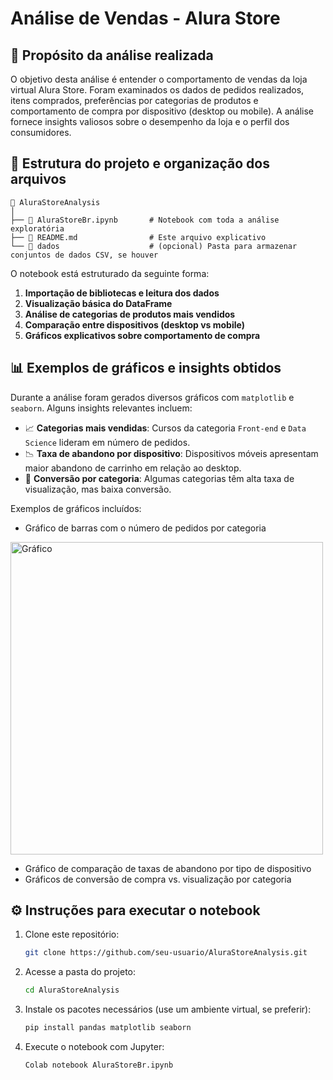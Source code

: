 
# Análise de Vendas - Alura Store

## 📌 Propósito da análise realizada

O objetivo desta análise é entender o comportamento de vendas da loja virtual Alura Store. Foram examinados os dados de pedidos realizados, itens comprados, preferências por categorias de produtos e comportamento de compra por dispositivo (desktop ou mobile). A análise fornece insights valiosos sobre o desempenho da loja e o perfil dos consumidores.

## 📂 Estrutura do projeto e organização dos arquivos

```
📁 AluraStoreAnalysis
│
├── 📄 AluraStoreBr.ipynb       # Notebook com toda a análise exploratória
├── 📄 README.md                # Este arquivo explicativo
└── 📁 dados                    # (opcional) Pasta para armazenar conjuntos de dados CSV, se houver
```

O notebook está estruturado da seguinte forma:
1. **Importação de bibliotecas e leitura dos dados**
2. **Visualização básica do DataFrame**
3. **Análise de categorias de produtos mais vendidos**
4. **Comparação entre dispositivos (desktop vs mobile)**
5. **Gráficos explicativos sobre comportamento de compra**

## 📊 Exemplos de gráficos e insights obtidos

Durante a análise foram gerados diversos gráficos com `matplotlib` e `seaborn`. Alguns insights relevantes incluem:

- 📈 **Categorias mais vendidas**: Cursos da categoria `Front-end` e `Data Science` lideram em número de pedidos.
- 📉 **Taxa de abandono por dispositivo**: Dispositivos móveis apresentam maior abandono de carrinho em relação ao desktop.
- 🛒 **Conversão por categoria**: Algumas categorias têm alta taxa de visualização, mas baixa conversão.
  
Exemplos de gráficos incluídos:
- Gráfico de barras com o número de pedidos por categoria
<img scr ="https://github.com/user-attachments/assets/ee43bc55-8e5c-4a3d-8d54-d5eafc7bb2ce" alt= "Gráfico" width= "500"/>

- Gráfico de comparação de taxas de abandono por tipo de dispositivo
- Gráficos de conversão de compra vs. visualização por categoria

## ⚙️ Instruções para executar o notebook

1. Clone este repositório:
   ```bash
   git clone https://github.com/seu-usuario/AluraStoreAnalysis.git
   ```
2. Acesse a pasta do projeto:
   ```bash
   cd AluraStoreAnalysis
   ```
3. Instale os pacotes necessários (use um ambiente virtual, se preferir):
   ```bash
   pip install pandas matplotlib seaborn
   ```
4. Execute o notebook com Jupyter:
   ```bash
   Colab notebook AluraStoreBr.ipynb
   ```
